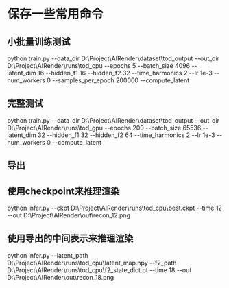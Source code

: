 # 保存一些常用命令

## 小批量训练测试
python train.py --data_dir D:\Project\AIRender\dataset\tod_output --out_dir D:\Project\AIRender\runs\tod_cpu --epochs 5 --batch_size 4096 --latent_dim 16 --hidden_f1 16 --hidden_f2 32 --time_harmonics 2 --lr 1e-3 --num_workers 0 --samples_per_epoch 200000 --compute_latent

## 完整测试
python train.py --data_dir D:\Project\AIRender\dataset\tod_output --out_dir D:\Project\AIRender\runs\tod_gpu --epochs 200 --batch_size 65536 --latent_dim 32 --hidden_f1 32 --hidden_f2 64 --time_harmonics 2 --lr 1e-3 --num_workers 0 --compute_latent

## 导出

## 使用checkpoint来推理渲染
python infer.py --ckpt D:\Project\AIRender\runs\tod_cpu\best.ckpt --time 12 --out D:\Project\AIRender\out\recon_12.png

## 使用导出的中间表示来推理渲染
python infer.py --latent_path D:\Project\AIRender\runs\tod_cpu\latent_map.npy --f2_path D:\Project\AIRender\runs\tod_cpu\f2_state_dict.pt --time 18 --out D:\Project\AIRender\out\recon_18.png